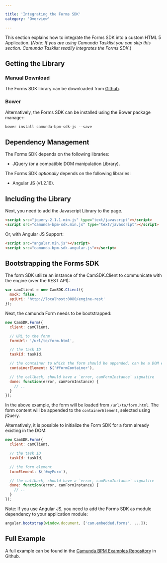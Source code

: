 ```yaml
---

title: 'Integrating the Forms SDK'
category: 'Overview'

---
```


This section explains how to integrate the Forms SDK into a custom HTML 5 Application. (*Note: If
you are using Camunda Tasklist you can skip this section. Camunda Tasklist readily integrates the
Forms SDK.*)

## Getting the Library

### Manual Download

The Forms SDK library can be downloaded from
[Github](https://github.com/camunda/bower-camunda-bpm-sdk-js/releases).

### Bower

Alternatively, the Forms SDK can be installed using the Bower package manager:

```
bower install camunda-bpm-sdk-js --save
```

## Dependency Management

The Forms SDK depends on the following libraries:

* JQuery (or a compatible DOM manipulation Library).

The Forms SDK *optionally* depends on the following libraries:

* Angular JS (v1.2.16).

## Including the Library

Next, you need to add the Javascript Library to the page.

```html
<script src="jquery-2.1.1.min.js" type="text/javascript"></script>
<script src="camunda-bpm-sdk.min.js" type="text/javascript"></script>
```

Or, with Angular JS Support:

```html
<script src="angular.min.js"></script>
<script src="camunda-bpm-sdk-angular.js"></script>
```

## Bootstrapping the Forms SDK

The form SDK utilize an instance of the CamSDK.Client to communicate with the engine 
(over the REST API):

```javascript
var camClient = new CamSDK.Client({
  mock: false,
  apiUri: 'http://localhost:8080/engine-rest'
});
```
Next, the camunda Form needs to be bootstrapped:

```javascript
new CamSDK.Form({
  client: camClient,

  // URL to the form
  formUrl: '/url/to/form.html',

  // the task ID
  taskId: taskId,

  // the container to which the form should be appended. can be a DOM element or a jQuery object
  containerElement: $('#formContainer'),

  // the callback, should have a `error, camFormInstance` signatire
  done: function(error, camFormInstance) {
    // ..
  }
});
```

In the above example, the form will be loaded from `/url/to/form.html`. The form content will be
appended to the `containerElement`, selected using jQuery.

Alternatively, it is possible to initialize the Form SDK for a form already existing in the DOM:

```javascript
new CamSDK.Form({
  client: camClient,

  // the task ID
  taskId: taskId,

  // the form element
  formElement: $('#myForm'),

  // the callback, should have a `error, camFormInstance` signatire
  done: function(error, camFormInstance) {
    // ..
  }
});
```
Note: If you use Angular JS, you need to add the Forms SDK as module dependency to your application
module:


```javascript
angular.bootstrap(window.document, ['cam.embedded.forms', ...]);
```

## Full Example

A full example can be found in the [Camunda BPM Examples Repository][example] in Github.

[example]: https://github.com/camunda/camunda-bpm-examples/tree/master/usertask/task-form-standalone

